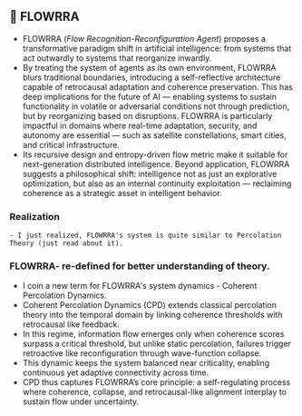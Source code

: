 ## 🧾 FLOWRRA

- FLOWRRA (<i>Flow Recognition-Reconfiguration Agent</i>) proposes a transformative paradigm shift in artificial intelligence: from systems that act outwardly to systems that reorganize inwardly. 
- By treating the system of agents as its own environment, FLOWRRA blurs traditional boundaries, introducing a self-reflective architecture capable of retrocausal adaptation and coherence preservation. This has deep implications for the future of AI — enabling systems to sustain functionality in volatile or adversarial conditions not through prediction, but by reorganizing based on disruptions. FLOWRRA is particularly impactful in domains where real-time adaptation, security, and autonomy are essential — such as satellite constellations, smart cities, and critical infrastructure. 
- Its recursive design and entropy-driven flow metric make it suitable for next-generation distributed intelligence. Beyond application, FLOWRRA suggests a philosophical shift: intelligence not as just an explorative optimization, but also as an internal continuity exploitation — reclaiming coherence as a strategic asset in intelligent behavior.

### Realization
    - I just realized, FLOWRRA's system is quite similar to Percolation Theory (just read about it).

### FLOWRRA- re-defined for better understanding of theory.
- I coin a new term for FLOWRRA's system dynamics - Coherent Percolation Dynamics.
- Coherent Percolation Dynamics (CPD) extends classical percolation theory into the temporal domain by linking coherence thresholds with retrocausal like feedback.
- In this regime, information flow emerges only when coherence scores surpass a critical threshold, but unlike static percolation, failures trigger retroactive like reconfiguration through wave-function collapse.
- This dynamic keeps the system balanced near criticality, enabling continuous yet adaptive connectivity across time.
- CPD thus captures FLOWRRA’s core principle: a self-regulating process where coherence, collapse, and retrocausal-like alignment interplay to sustain flow under uncertainty.
